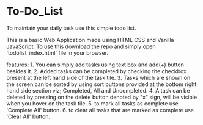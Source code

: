 # To-Do_List
To maintain your daily task use this simple todo list.

This is a basic Web Application made using HTML CSS and Vanilla JavaScript. To use this download the repo and simply open 'todolist_index.html' file in your browser. 

features:
 	1. You can simply add tasks using text box and add(+) button besides it.
 	2. Added tasks can be completed by checking the checkbox present at the left hand side of the task tile.
	3. Tasks which are shown on the screen can be sorted by using sort buttons provided at the bottom right hand side section viz; Completed, All and Uncompleted.
 	4. A task can be deleted by pressing on the delete button denoted by "x" sign, will be visible when you hover on the task tile.
	5. to mark all tasks as complete use 'Complete All' button.
	6. to clear all tasks that are marked as complete use 'Clear All' button.

